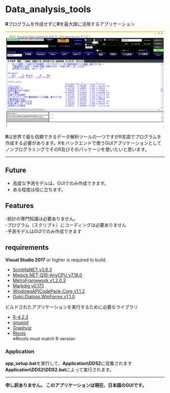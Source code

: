 # Data_analysis_tools
 
**R**プログラムを作成せずに**R**を最大限に活用するアプリケーション  

<img src="./images/image00.png"/>

**R**は世界で最も信頼できるデータ解析ツールの一つですがR言語でプログラムを作成する必要があります。Rをバックエンドで使うGUIアプリケーションとしてノンプログラミングでそのR及びそのパッケージを使いたいと思います。  
- - -
## Future  
- 高度な予測モデルは、GUIでのみ作成できます。  
- ある程度は役に立ちます。  

## Features  
-統計の専門知識は必要ありません。  
-プログラム（スクリプト）にコーディングは必要ありません  
-予測モデルはGUIでのみ作成できます  

## requirements  
**Visual Studio 2017** or higher is required to build.  
- [ScintillaNET v3.6.3](https://github.com/jacobslusser/ScintillaNET)
- [Magick.NET-Q16-AnyCPU v7.18.0](https://github.com/dlemstra/Magick.NET)
- [MetroFramework v1.2.0.3](http://thielj.github.io/MetroFramework/)
- [Markdig v0.17.1](https://github.com/lunet-io/markdig)
- [WindowsAPICodePack-Core v1.1.2](https://github.com/aybe/Windows-API-Code-Pack-1.1)
- [Ookii.Dialogs.WinForms v1.1.0](https://github.com/augustoproiete/ookii-dialogs-winforms)

ビルドされたアプリケーションを実行するために必要なライブラリ  
- [R-4.2.3](https://www.r-project.org/)
- [gnuplot](http://www.gnuplot.info/)
- [Graphviz](http://www.graphviz.org/)
- [Rtools](https://cran.r-project.org/bin/windows/Rtools/history.html)  
※Rtools must match R version  

### Application  
**app_setup.bat**を実行して、**Application\DDS2**に収集されます
**Application\DDS2\DDS2.bat**によって実行されます。
- - -

**申し訳ありません。
このアプリケーションは現在、日本語のGUIです。**

